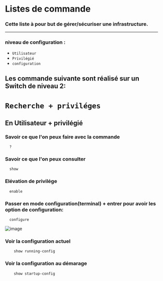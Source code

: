 # Listes de commande 

### Cette liste à pour but de gérer/sécuriser une infrastructure.

***
### niveau de configuration :
                  
* `Utilisateur`  
* `Privilégié`    
* `configuration` 
               


## Les commande suivante sont réalisé sur un Switch de niveau 2:

# `Recherche + priviléges`


## En Utilisateur + privilégié

### Savoir ce que l'on peux faire avec la commande 
      ?
      
### Savoir ce que l'on peux consulter
      show

### Elévation de privilége
      enable

### Passer en mode configuration(terminal) + entrer pour avoir les option de configuration:
      configure 

![image](https://github.com/user-attachments/assets/315a820d-a652-4c49-a605-f8f88856df2b)

### Voir la configuration actuel

        show running-config

### Voir la configuration au démarage

        show startup-config








































